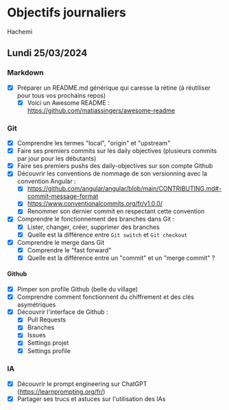 # Objectifs journaliers

Hachemi

## Lundi 25/03/2024

### Markdown

- [x] Préparer un README.md générique qui caresse la rétine (à réutiliser pour tous vos prochains repos)
  - [x] Voici un Awesome README : https://github.com/matiassingers/awesome-readme

### Git

- [x] Comprendre les termes "local", "origin" et "upstream"
- [x] Faire ses premiers commits sur les daily objectives (plusieurs commits par jour pour les débutants)
- [x] Faire ses premiers pushs des daily-objectives sur son compte Github
- [x] Découvrir les conventions de nommage de son versionning avec la convention Angular :
  - [x] https://github.com/angular/angular/blob/main/CONTRIBUTING.md#-commit-message-format
  - [x] https://www.conventionalcommits.org/fr/v1.0.0/
  - [x] Renommer son dernier commit en respectant cette convention
- [x] Comprendre le fonctionnement des branches dans Git :
  - [x] Lister, changer, créer, supprimer des branches
  - [x] Quelle est la différence entre `Git switch` et `Git checkout`
- [x] Comprendre le merge dans Git
  - [x] Comprendre le "fast forward"
  - [x] Quelle est la différence entre un "commit" et un "merge commit" ?

#### Github

- [x] Pimper son profile Github (belle du village)
- [x] Comprendre comment fonctionnent du chiffrement et des clés asymétriques
- [x] Découvrir l'interface de Github :
  - [x] Pull Requests
  - [x] Branches
  - [x] Issues
  - [x] Settings projet
  - [x] Settings profile

### IA

- [x] Découvrir le prompt engineering sur ChatGPT (https://learnprompting.org/fr/)
- [x] Partager ses trucs et astuces sur l'utilisation des IAs

